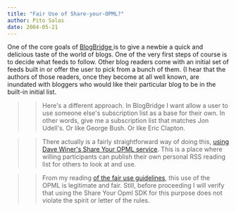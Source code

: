 ```yaml
---
title: "Fair Use of Share-your-OPML?"
author: Pito Salas
date: 2004-05-21
---
```




One of the core goals of [BlogBridge ](<http://www.blogbridge.com>)is to give
a newbie a quick and delicious taste of the world of blogs. One of the very
first steps of course is to decide what feeds to follow. Other blog readers
come with an initial set of feeds built in or offer the user to pick from a
bunch of them. (I hear that the authors of those readers, once they become at
all well known, are inundated with bloggers who would like their particular
blog to be in the built-in initial list.

>>

>> Here's a different approach. In BlogBridge I want allow a user to use
someone else's subscription list as a base for their own. In other words, give
me a subscription list that matches Jon Udell's. Or like George Bush. Or like
Eric Clapton.

>>

>> There actually is a fairly straightforward way of doing this, [using Dave
Winer's Share Your OPML
service](<http://feeds.scripting.com/whatIsOpml#usingOpmlToExchangeSubscriptionLists>).
This is a place where willing participants can publish their own personal RSS
reading list for others to look at and use.

>>

>> From my reading [of the fair use
guidelines](<http://feeds.scripting.com/sdk>), this use of the OPML is
legitimate and fair. Still, before proceeding I will verify that using the
Share Your Opml SDK for this purpose does not violate the spirit or letter of
the rules.


